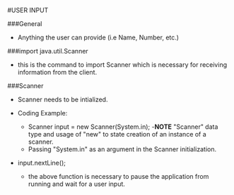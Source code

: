 #USER INPUT


###General

- Anything the user can provide (i.e Name, Number, etc.)



###import java.util.Scanner

- this is the command to import Scanner which is necessary for receiving information from the client.



###Scanner

- Scanner needs to be intialized.
- Coding Example:
	- Scanner input = new Scanner(System.in);
	-**NOTE** "Scanner" data type and usage of "new" to state creation of an instance of a scanner.
	- Passing "System.in" as an argument in the Scanner initialization.

- input.nextLine();
	- the above function is necessary to pause the application from running and wait for a user input.

